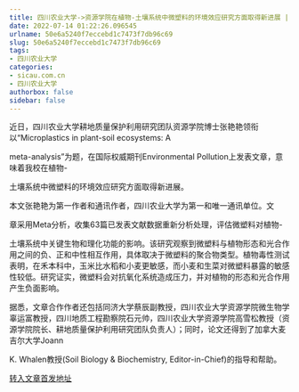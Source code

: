 ```yaml
---
title: 四川农业大学->资源学院在植物-土壤系统中微塑料的环境效应研究方面取得新进展 | sicau.com.cn
date: 2022-07-14 01:22:26.096545
urlname: 50e6a5240f7eccebd1c7473f7db96c69
slug: 50e6a5240f7eccebd1c7473f7db96c69
tags: 
- 四川农业大学
categories:
- sicau.com.cn
- 四川农业大学
authorbox: false
sidebar: false
---
```

近日，四川农业大学耕地质量保护利用研究团队资源学院博士张艳艳领衔以“Microplastics in plant-soil ecosystems: A

meta-analysis”为题，在国际权威期刊Environmental Pollution上发表文章，意味着我校在植物-

土壤系统中微塑料的环境效应研究方面取得新进展。

本文张艳艳为第一作者和通讯作者，四川农业大学为第一和唯一通讯单位。文
<!--more-->
章采用Meta分析，收集63篇已发表文献数据重新分析处理，评估微塑料对植物-

土壤系统中关键生物和理化功能的影响。该研究观察到微塑料与植物形态和光合作用之间的负、正和中性相互作用，具体取决于微塑料的聚合物类型。植物毒性测试表明，在禾本科中，玉米比水稻和小麦更敏感，而小麦和生菜对微塑料暴露的敏感性较低。研究证实，微塑料会对抗氧化系统造成压力，并对植物的形态和光合作用产生负面影响。

据悉，文章合作作者还包括同济大学蔡辰副教授，四川农业大学资源学院微生物学辜运富教授，四川地质工程勘察院石元帅，四川农业大学资源学院高雪松教授（资源学院院长、耕地质量保护利用研究团队负责人）；同时，论文还得到了加拿大麦吉尔大学Joann

K. Whalen教授(Soil Biology & Biochemistry, Editor-in-Chief)的指导和帮助。



[转入文章首发地址](https://news.sicau.edu.cn/info/1078/68830.htm)